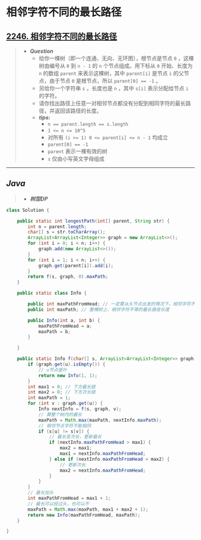 # 相邻字符不同的最长路径

## [2246. 相邻字符不同的最长路径](https://leetcode.cn/problems/longest-path-with-different-adjacent-characters/)

> - ***Question***
>   - 给你一棵树（即一个连通、无向、无环图），根节点是节点 `0` ，这棵树由编号从 `0` 到 `n - 1` 的 `n` 个节点组成。用下标从 `0` 开始、长度为 `n` 的数组 `parent` 来表示这棵树，其中 `parent[i]` 是节点 `i` 的父节点，由于节点 `0` 是根节点，所以 `parent[0] == -1` 。
>   - 另给你一个字符串 `s` ，长度也是 `n` ，其中 `s[i]` 表示分配给节点 `i` 的字符。
>   - 请你找出路径上任意一对相邻节点都没有分配到相同字符的最长路径，并返回该路径的长度。
>   - ***tips:***
>     - `n == parent.length == s.length`
>     - `1 <= n <= 10^5`
>     - 对所有 `(i >= 1) 0 <= parent[i] <= n - 1` 均成立
>     - `parent[0] == -1`
>     - `parent` 表示一棵有效的树
>     - `s` 仅由小写英文字母组成

---

## *Java*

> - ***树型DP***

```java
class Solution {

    public static int longestPath(int[] parent, String str) {
        int n = parent.length;
        char[] s = str.toCharArray();
        ArrayList<ArrayList<Integer>> graph = new ArrayList<>();
        for (int i = 0; i < n; i++) {
            graph.add(new ArrayList<>());
        }
        for (int i = 1; i < n; i++) {
            graph.get(parent[i]).add(i);
        }
        return f(s, graph, 0).maxPath;
    }

    public static class Info {

        public int maxPathFromHead; // 一定要从头节点出发的情况下，相邻字符不等的最长路径长度
        public int maxPath; // 整棵树上，相邻字符不等的最长路径长度

        public Info(int a, int b) {
            maxPathFromHead = a;
            maxPath = b;
        }

    }

    public static Info f(char[] s, ArrayList<ArrayList<Integer>> graph, int u) {
        if (graph.get(u).isEmpty()) {
            // u节点是叶
            return new Info(1, 1);
        }
        int max1 = 0; // 下方最长链
        int max2 = 0; // 下方次长链
        int maxPath = 1;
        for (int v : graph.get(u)) {
            Info nextInfo = f(s, graph, v);
            // 算整个树内的最长
            maxPath = Math.max(maxPath, nextInfo.maxPath);
            // 相邻节点字符不能相同
            if (s[u] != s[v]) {
                // 最长变次长，更新最长
                if (nextInfo.maxPathFromHead > max1) {
                    max2 = max1;
                    max1 = nextInfo.maxPathFromHead;
                } else if (nextInfo.maxPathFromHead > max2) {
                    // 更新次长
                    max2 = nextInfo.maxPathFromHead;
                }
            }
        }
        // 最长加头
        int maxPathFromHead = max1 + 1;
        // 最长可以经过头，也可以不
        maxPath = Math.max(maxPath, max1 + max2 + 1);
        return new Info(maxPathFromHead, maxPath);
    }

}
```
